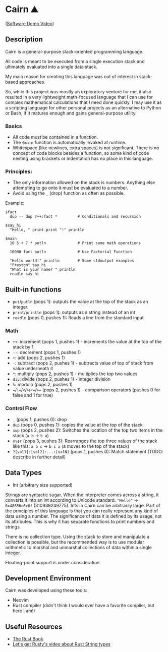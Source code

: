 
# Cairn ⛰️

([Software Demo Video](https://youtu.be/4RxESsPvRfk))

## Description

Cairn is a general-purpose stack-oriented programming language.

All code is meant to be executed from a single execution stack and ultimately evaluated into a single data stack.

My main reason for creating this language was out of interest in stack-based approaches.

So, while this project was mostly an exploratory venture for me, it also resulted in a very lightweight math-focused language that I can use for complex mathematical calculations that I need done quickly. I may use it as a scripting language for other personal projects as an alternative to Python or Bash, if it matures enough and gains general-purpose utility.

### Basics

- All code must be contained in a function.
- The `$main` function is automatically invoked at runtime.
- Whitespace (like newlines, extra spaces) is not significant. There is no concept of code blocks besides a function, so some kind of code nesting using brackets or indentation has no place in this language.

### Principles:

- The only information allowed on the stack is numbers. Anything else attempting to go onto it must be evaluated to a number.
- Avoid using the `_` (drop) function as often as possible.

Example:

```
$fact
  dup -- dup ?++:fact *         # Conditionals and recursion

$say_hi
  "Hello, " print print "!" println

$main
  10 5 + 7 * putln              # Print some math operations

  10000 fact putln              # Use Factorial Function

  "Hello world!" println        # Some stdoutput examples
  "Preston" say_hi
  "What is your name? " println
  readln say_hi
```

## Built-in functions

- `put`/`putln` (pops 1): outputs the value at the top of the stack as an integer.
- `print`/`println` (pops 1): outputs as a string instead of an int
- `readln` (pops 0, pushes 1): Reads a line from the standard input

### Math

- `++`: increment (pops 1, pushes 1) - increments the value at the top of the stack by 1
- `--`: decrement (pops 1, pushes 1)
- `+`: add (pops 2, pushes 1)
- `-`: subtract (pops 2, pushes 1) - subtracts value of top of stack from value underneath it
- `*`: multiply (pops 2, pushes 1) - multiplies the top two values
- `div`: divide (pops 2, pushes 1) - integer division
- `%`: modulo (pops 2, pushes 1)
- `=`/`!=`/`<`/`>`/`<=`/`>=` (pops 2, pushes 1) - comparison operators (pushes 0 for false and 1 for true)

### Control Flow

- `_` (pops 1, pushes 0): drop
- `dup` (pops 0, pushes 1): copies the value at the top of the stack
- `swp` (pops 2, pushes 2): Switches the location of the top two items in the stack (`a b` -> `b a`)
- `over` (pops 3, pushes 3): Rearranges the top three values of the stack like this: `a b c` -> `b c a` (a moves to the top of the stack)
- `?[val1]:[val2]:...:[valN]` (pops 1, pushes 0): Match statement (TODO: describe in further detail)

## Data Types

- Int (arbitrary size supported)

Strings are syntactic sugar. When the interpreter comes across a string, it converts it into an int according to Unicode standard. `"Hello"` -> `0x48656c6c6f` (310939249775). Ints in Cairn can be arbitrarily large. Part of the principles of this language is that you can really represent any kind of data using a number. The significance of data it is defined by its usage, not its attributes. This is why it has separate functions to print numbers and strings.

There is no collection type. Using the stack to store and manipulate a collection is possible, but the recommended way is to use modular arithmetic to marshal and unmarshal collections of data within a single integer.

Floating-point support is under consideration.

## Development Environment

Cairn was developed using these tools:

- Neovim
- Rust compiler (didn't think I would ever have a favorite compiler, but here I am!)

## Useful Resources

- [The Rust Book](https://doc.rust-lang.org/book/)
- [Let's get Rusty's video about Rust String types](https://youtu.be/CpvzeyzgQdw?si=b6_Z-e7RJNlGbvig)

